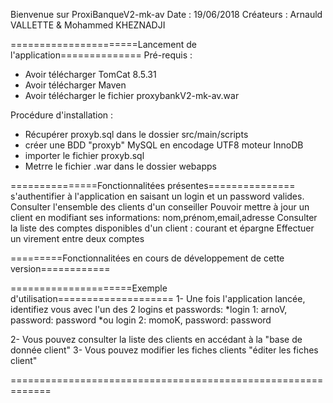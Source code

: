 Bienvenue sur ProxiBanqueV2-mk-av
Date : 19/06/2018
Créateurs : Arnauld VALLETTE & Mohammed KHEZNADJI 

======================Lancement de l'application==============
Pré-requis : 
* Avoir télécharger TomCat 8.5.31
* Avoir télécharger Maven
* Avoir télécharger le fichier proxybankV2-mk-av.war

Procédure d'installation :
* Récupérer proxyb.sql dans le dossier src/main/scripts
* créer une BDD "proxyb" MySQL en encodage UTF8 moteur InnoDB
* importer le fichier proxyb.sql
* Metrre le fichier .war dans le dossier webapps  

===============Fonctionnalitées présentes===============
s'authentifier à l'application en saisant un login et un password valides.
Consulter l'ensemble des clients d'un conseiller
Pouvoir mettre à jour un client en modifiant ses informations: nom,prénom,email,adresse
Consulter la liste des comptes disponibles d'un client : courant et épargne
Effectuer un virement entre deux comptes


=========Fonctionnalitées en cours de développement de cette version============



=====================Exemple d'utilisation====================
1- Une fois l'application lancée, identifiez vous avec l'un des 2 logins  et passwords:
*login 1: arnoV, password: password 
*ou login 2: momoK,  password: password

2- Vous pouvez consulter la liste des clients en accédant à la "base de donnée client"
3- Vous pouvez modifier les fiches clients "éditer les fiches client"

=============================================================
